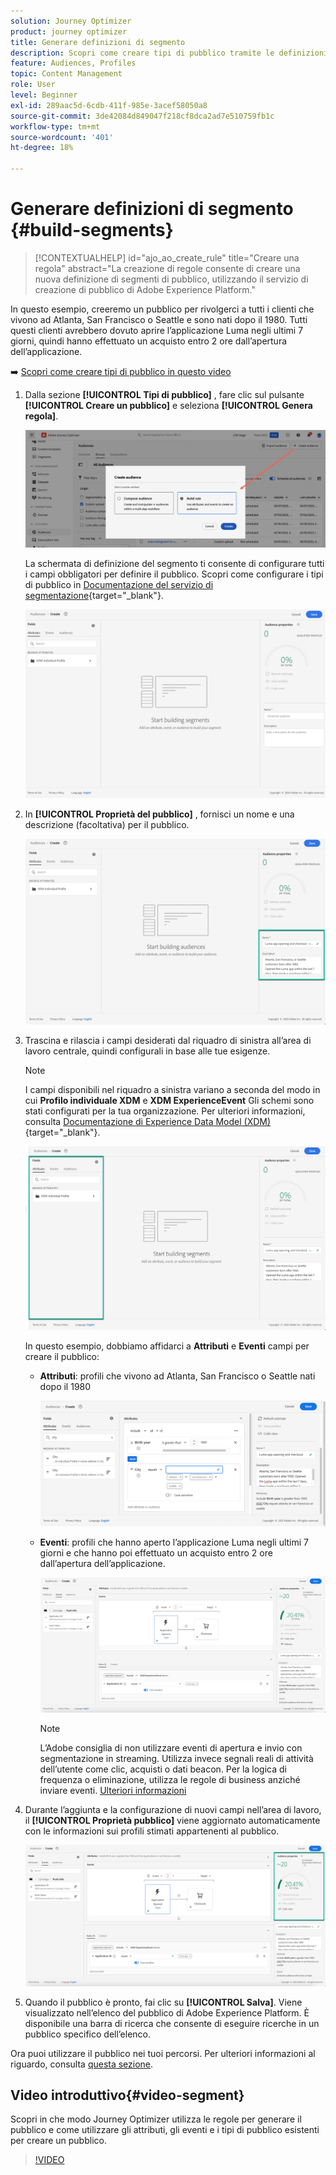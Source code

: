 ```yaml
---
solution: Journey Optimizer
product: journey optimizer
title: Generare definizioni di segmento
description: Scopri come creare tipi di pubblico tramite le definizioni dei segmenti
feature: Audiences, Profiles
topic: Content Management
role: User
level: Beginner
exl-id: 289aac5d-6cdb-411f-985e-3acef58050a8
source-git-commit: 3de42084d849047f218cf8dca2ad7e510759fb1c
workflow-type: tm+mt
source-wordcount: '401'
ht-degree: 18%

---
```


# Generare definizioni di segmento {#build-segments}

>[!CONTEXTUALHELP]
>id="ajo_ao_create_rule"
>title="Creare una regola"
>abstract="La creazione di regole consente di creare una nuova definizione di segmenti di pubblico, utilizzando il servizio di creazione di pubblico di Adobe Experience Platform."

In questo esempio, creeremo un pubblico per rivolgerci a tutti i clienti che vivono ad Atlanta, San Francisco o Seattle e sono nati dopo il 1980. Tutti questi clienti avrebbero dovuto aprire l’applicazione Luma negli ultimi 7 giorni, quindi hanno effettuato un acquisto entro 2 ore dall’apertura dell’applicazione.

➡️ [Scopri come creare tipi di pubblico in questo video](#video-segment)

1. Dalla sezione **[!UICONTROL Tipi di pubblico]** , fare clic sul pulsante **[!UICONTROL Creare un pubblico]** e seleziona **[!UICONTROL Genera regola]**.

   ![](assets/create-segment.png)

   La schermata di definizione del segmento ti consente di configurare tutti i campi obbligatori per definire il pubblico. Scopri come configurare i tipi di pubblico in [Documentazione del servizio di segmentazione](https://experienceleague.adobe.com/docs/experience-platform/segmentation/ui/overview.html?lang=it){target="_blank"}.

   ![](assets/segment-builder.png)

1. In **[!UICONTROL Proprietà del pubblico]** , fornisci un nome e una descrizione (facoltativa) per il pubblico.

   ![](assets/segment-properties.png)

1. Trascina e rilascia i campi desiderati dal riquadro di sinistra all’area di lavoro centrale, quindi configurali in base alle tue esigenze.

   >[!NOTE]
   >
   >I campi disponibili nel riquadro a sinistra variano a seconda del modo in cui **Profilo individuale XDM** e **XDM ExperienceEvent** Gli schemi sono stati configurati per la tua organizzazione.  Per ulteriori informazioni, consulta [Documentazione di Experience Data Model (XDM)](https://experienceleague.adobe.com/docs/experience-platform/xdm/home.html?lang=it){target="_blank"}.

   ![](assets/drag-fields.png)

   In questo esempio, dobbiamo affidarci a **Attributi** e **Eventi** campi per creare il pubblico:

   * **Attributi**: profili che vivono ad Atlanta, San Francisco o Seattle nati dopo il 1980

     ![](assets/add-attributes.png)

   * **Eventi**: profili che hanno aperto l’applicazione Luma negli ultimi 7 giorni e che hanno poi effettuato un acquisto entro 2 ore dall’apertura dell’applicazione.

     ![](assets/add-events.png)

     >[!NOTE]
     >
     >L’Adobe consiglia di non utilizzare eventi di apertura e invio con segmentazione in streaming. Utilizza invece segnali reali di attività dell’utente come clic, acquisti o dati beacon. Per la logica di frequenza o eliminazione, utilizza le regole di business anziché inviare eventi. [Ulteriori informazioni](about-audiences.md#open-and-send-event-guardrails)

1. Durante l’aggiunta e la configurazione di nuovi campi nell’area di lavoro, il **[!UICONTROL Proprietà pubblico]** viene aggiornato automaticamente con le informazioni sui profili stimati appartenenti al pubblico.

   ![](assets/segment-estimate.png)

1. Quando il pubblico è pronto, fai clic su **[!UICONTROL Salva]**. Viene visualizzato nell’elenco del pubblico di Adobe Experience Platform. È disponibile una barra di ricerca che consente di eseguire ricerche in un pubblico specifico dell’elenco.

Ora puoi utilizzare il pubblico nei tuoi percorsi. Per ulteriori informazioni al riguardo, consulta [questa sezione](../audience/about-audiences.md).

## Video introduttivo{#video-segment}

Scopri in che modo Journey Optimizer utilizza le regole per generare il pubblico e come utilizzare gli attributi, gli eventi e i tipi di pubblico esistenti per creare un pubblico.

>[!VIDEO](https://video.tv.adobe.com/v/3425020?quality=12)
